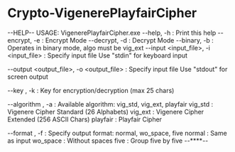 # Crypto-VigenerePlayfairCipher

--HELP--
USAGE: VigenerePlayfairCipher.exe
--help, -h 	: Print this help
--encrypt, -e 	: Encrypt Mode
--decrypt, -d 	: Decrypt Mode
--binary, -b 	: Operates in binary mode, algo must be vig_ext
--input <input_file>, -i <input_file> : Specify input file
	Use "stdin" for keyboard input

--output <output_file>, -o <output_file> : Specify input file
	Use "stdout" for screen output

--key <string>, -k <string> : Key for encryption/decryption (max 25 chars)

--algorithm <string>, -a <string> : Available algorithm: vig_std, vig_ext, playfair
	vig_std  : Vigenere Cipher Standard (26 Alphabets)
	vig_ext  : Vigenere Cipher Extended (256 ASCII Chars)
	playfair : Playfair Cipher

--format <string>, -f <string> : Specify output format: normal, wo_space, five
	normal   : Same as input
	wo_space : Without spaces	five     : Group five by five
--****--